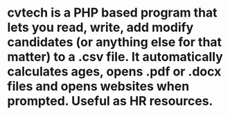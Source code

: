 # cvtech is a PHP based program that lets you read, write, add modify candidates (or anything else for that matter) to a .csv file. It automatically calculates ages, opens .pdf or .docx files and opens websites when prompted. Useful as HR resources.

